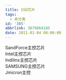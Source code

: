 ```yaml
---
title: SSD芯片
tags:
  - 未分类
id: '305'
abbrlink: 3879864185
date: 2011-01-04 08:06:00
---
```


SandForce主控芯片  
Intel主控芯片  
Indilinx主控芯片  
SAMSUNG主控芯片  
Jmicron主控
